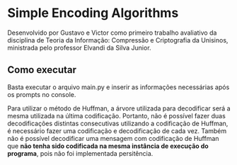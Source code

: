 # Simple Encoding Algorithms

Desenvolvido por Gustavo e Victor como primeiro trabalho avaliativo da disciplina de Teoria da Informação: Compressão e Criptografia da Unisinos, ministrada pelo professor Elvandi da Silva Junior.

## Como executar

Basta executar o arquivo main.py e inserir as informações necessárias após os prompts no console.

Para utilizar o método de Huffman, a árvore utilizada para decodificar será a mesma utilizada na última codificação. Portanto, não é possível fazer duas decodificações distintas consecutivas utilizando a codificação de Huffman, é necessário fazer uma codificação e decodificação de cada vez. Também não é possível decodificar uma mensagem com codificação de Huffman que **não tenha sido codificada na mesma instância de execução do programa**, pois não foi implementada persitência.

